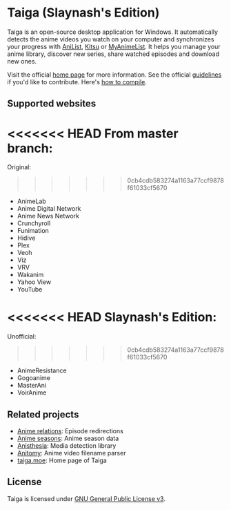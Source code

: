 # Taiga (Slaynash's Edition)

Taiga is an open-source desktop application for Windows. It automatically detects the anime videos you watch on your computer and synchronizes your progress with [AniList](https://anilist.co), [Kitsu](https://kitsu.io) or [MyAnimeList](https://myanimelist.net). It helps you manage your anime library, discover new series, share watched episodes and download new ones.

Visit the official [home page](https://taiga.moe) for more information. See the official [guidelines](https://github.com/erengy/taiga/wiki/Guidelines) if you'd like to contribute. Here's [how to compile](https://github.com/slaynash/taiga/wiki/How-to-Compile).

## Supported websites

<<<<<<< HEAD
From master branch:
=======
Original:
>>>>>>> 0cb4cdb583274a1163a77ccf9878f61033cf5670
- AnimeLab
- Anime Digital Network
- Anime News Network
- Crunchyroll
- Funimation
- Hidive
- Plex
- Veoh
- Viz
- VRV
- Wakanim
- Yahoo View
- YouTube

<<<<<<< HEAD
Slaynash's Edition:
=======
Unofficial:
>>>>>>> 0cb4cdb583274a1163a77ccf9878f61033cf5670
- AnimeResistance
- Gogoanime
- MasterAni
- VoirAnime

## Related projects

- [Anime relations](https://github.com/erengy/anime-relations): Episode redirections
- [Anime seasons](https://github.com/erengy/anime-seasons): Anime season data
- [Anisthesia](https://github.com/erengy/anisthesia): Media detection library
- [Anitomy](https://github.com/erengy/anitomy): Anime video filename parser
- [taiga.moe](https://github.com/erengy/taiga-moe): Home page of Taiga

## License

Taiga is licensed under [GNU General Public License v3](https://www.gnu.org/licenses/gpl-3.0.html).
